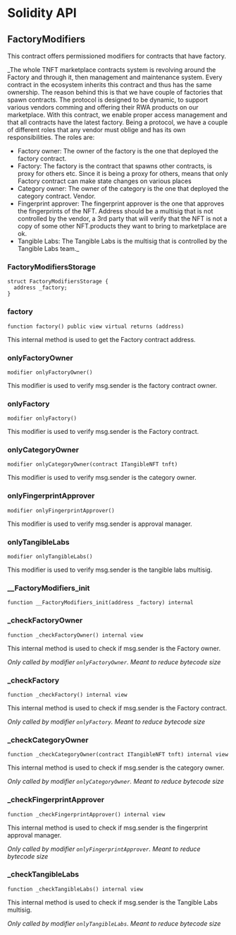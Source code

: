 # Solidity API

## FactoryModifiers

This contract offers permissioned modifiers for contracts that have factory.

_The whole TNFT marketplace contracts system is revolving around the Factory and through it,
then management and maintenance system. Every contract in the ecosystem inherits this contract
and thus has the same ownership. The reason behind this is that we have couple
of factories that spawn contracts. The protocol is designed to be dynamic, to support various
vendors comming and offering their RWA products on our marketplace.
With this contract, we enable proper access management and that all contracts have the latest factory.
Being a protocol, we have a couple of different roles that any vendor must oblige and has
its own responsibilities. The roles are:
- Factory owner: The owner of the factory is the one that deployed the factory contract.
- Factory: The factory is the contract that spawns other contracts, is proxy for others etc. Since it is
 being a proxy for others, means that only Factory contract can make state changes on various places
- Category owner: The owner of the category is the one that deployed the category contract. Vendor.
- Fingerprint approver: The fingerprint approver is the one that approves the fingerprints of the NFT.
  Address should be a multisig that is not controlled by the vendor, a 3rd party that will verify that
 the NFT is not a copy of some other NFT.products they want to bring to marketplace are ok.
- Tangible Labs: The Tangible Labs is the multisig that is controlled by the Tangible Labs team._

### FactoryModifiersStorage

```solidity
struct FactoryModifiersStorage {
  address _factory;
}
```

### factory

```solidity
function factory() public view virtual returns (address)
```

This internal method is used to get the Factory contract address.

### onlyFactoryOwner

```solidity
modifier onlyFactoryOwner()
```

This modifier is used to verify msg.sender is the factory contract owner.

### onlyFactory

```solidity
modifier onlyFactory()
```

This modifier is used to verify msg.sender is the Factory contract.

### onlyCategoryOwner

```solidity
modifier onlyCategoryOwner(contract ITangibleNFT tnft)
```

This modifier is used to verify msg.sender is the category owner.

### onlyFingerprintApprover

```solidity
modifier onlyFingerprintApprover()
```

This modifier is used to verify msg.sender is approval manager.

### onlyTangibleLabs

```solidity
modifier onlyTangibleLabs()
```

This modifier is used to verify msg.sender is the tangible labs multisig.

### __FactoryModifiers_init

```solidity
function __FactoryModifiers_init(address _factory) internal
```

### _checkFactoryOwner

```solidity
function _checkFactoryOwner() internal view
```

This internal method is used to check if msg.sender is the Factory owner.

_Only called by modifier `onlyFactoryOwner`. Meant to reduce bytecode size_

### _checkFactory

```solidity
function _checkFactory() internal view
```

This internal method is used to check if msg.sender is the Factory contract.

_Only called by modifier `onlyFactory`. Meant to reduce bytecode size_

### _checkCategoryOwner

```solidity
function _checkCategoryOwner(contract ITangibleNFT tnft) internal view
```

This internal method is used to check if msg.sender is the category owner.

_Only called by modifier `onlyCategoryOwner`. Meant to reduce bytecode size_

### _checkFingerprintApprover

```solidity
function _checkFingerprintApprover() internal view
```

This internal method is used to check if msg.sender is the fingerprint approval manager.

_Only called by modifier `onlyFingerprintApprover`. Meant to reduce bytecode size_

### _checkTangibleLabs

```solidity
function _checkTangibleLabs() internal view
```

This internal method is used to check if msg.sender is the Tangible Labs multisig.

_Only called by modifier `onlyTangibleLabs`. Meant to reduce bytecode size_

